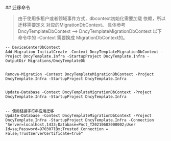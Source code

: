 ﻿﻿## 迁移命令

> 由于使用多租户或者领域事件方式，dbcontext初始化需要加载 依赖，所以迁移需要定义 对应的MigrationDbContext。
> 具体参考 DncyTemplateDbContext  -->  DncyTemplateMigrationDbContext 以下命令中的 -Context 需要换成 MigrationDbContext的。

```
-- DeviceCenterDbContext
Add-Migration InitialCreate -Context DncyTemplateMigrationDbContext -Project DncyTemplate.Infra -StartupProject DncyTemplate.Infra -OutputDir Migrations/DncyTemplateDb


Remove-Migration -Context DncyTemplateMigrationDbContext -Project DncyTemplate.Infra -StartupProject DncyTemplate.Infra


Update-Database -Context DncyTemplateMigrationDbContext -Project DncyTemplate.Infra -StartupProject DncyTemplate.Infra


-- 使用链接字符串应用迁移
Update-Database -Context DncyTemplateMigrationDbContext -Project DncyTemplate.Infra -StartupProject DncyTemplate.Infra -Connection "Server=localhost,1433;Database=Pnct_T20210602000002;User Id=sa;Password=970307lBx;Trusted_Connection = False;TrustServerCertificate=true"


```
